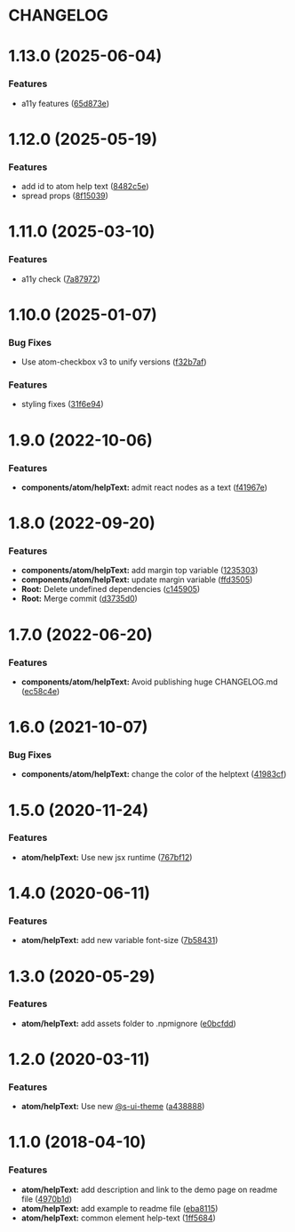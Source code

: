 # CHANGELOG

# 1.13.0 (2025-06-04)


### Features

* a11y features ([65d873e](https://github.com/SUI-Components/sui-components/commit/65d873e8d713d289796a11e57cb5a9c0e2c230f9))



# 1.12.0 (2025-05-19)


### Features

* add id to atom help text ([8482c5e](https://github.com/SUI-Components/sui-components/commit/8482c5e829fdba67ed741c6b54166dc181468f17))
* spread props ([8f15039](https://github.com/SUI-Components/sui-components/commit/8f15039ebfd0e95c940e3a653eeaedb6b2eed1b5))



# 1.11.0 (2025-03-10)


### Features

* a11y check ([7a87972](https://github.com/SUI-Components/sui-components/commit/7a87972e52f397471466b249844b49431d7c151e))



# 1.10.0 (2025-01-07)


### Bug Fixes

* Use atom-checkbox v3 to unify versions ([f32b7af](https://github.com/SUI-Components/sui-components/commit/f32b7af494fd747ee4a2d48456bda93345162e76))


### Features

* styling fixes ([31f6e94](https://github.com/SUI-Components/sui-components/commit/31f6e94482aa4be585e75ccd0d86af55b5ce9d47))



# 1.9.0 (2022-10-06)


### Features

* **components/atom/helpText:** admit react nodes as a text ([f41967e](https://github.com/SUI-Components/sui-components/commit/f41967ec354662dcc551562ccfe75aa729aff29e))



# 1.8.0 (2022-09-20)


### Features

* **components/atom/helpText:** add margin top variable ([1235303](https://github.com/SUI-Components/sui-components/commit/123530333dcebbbbad5079de2150e6cd4182dc67))
* **components/atom/helpText:** update margin variable ([ffd3505](https://github.com/SUI-Components/sui-components/commit/ffd35051631d0561780bdc1af30fa7283fcd53e6))
* **Root:** Delete undefined dependencies ([c145905](https://github.com/SUI-Components/sui-components/commit/c145905350328925ba6fda2a462d7f8b508c8ea0))
* **Root:** Merge commit ([d3735d0](https://github.com/SUI-Components/sui-components/commit/d3735d0644332e674d5a5b6291680697f0d6f7c4))



# 1.7.0 (2022-06-20)


### Features

* **components/atom/helpText:** Avoid publishing huge CHANGELOG.md ([ec58c4e](https://github.com/SUI-Components/sui-components/commit/ec58c4eee9b7ceb36e1fd1ba2fc34181ca99b90f))



# 1.6.0 (2021-10-07)


### Bug Fixes

* **components/atom/helpText:** change the color of the helptext ([41983cf](https://github.com/SUI-Components/sui-components/commit/41983cfbf8ed2f8c1fdf28168e18e8a3964c1dfa))



# 1.5.0 (2020-11-24)


### Features

* **atom/helpText:** Use new jsx runtime ([767bf12](https://github.com/SUI-Components/sui-components/commit/767bf12a956ba3a43e07c54905de8555c1a167aa))



# 1.4.0 (2020-06-11)


### Features

* **atom/helpText:** add new variable font-size ([7b58431](https://github.com/SUI-Components/sui-components/commit/7b58431dcdc700b7b9f32818fb1638de88e66222))



# 1.3.0 (2020-05-29)


### Features

* **atom/helpText:** add assets folder to .npmignore ([e0bcfdd](https://github.com/SUI-Components/sui-components/commit/e0bcfdd83e24c35ea66ed2f82c846db9de42495d))



# 1.2.0 (2020-03-11)


### Features

* **atom/helpText:** Use new [@s-ui-theme](https://github.com/s-ui-theme) ([a438888](https://github.com/SUI-Components/sui-components/commit/a438888e7180f91fd786653e797308007100877a))



# 1.1.0 (2018-04-10)


### Features

* **atom/helpText:** add description and link to the demo page on readme file ([4970b1d](https://github.com/SUI-Components/sui-components/commit/4970b1daaeb0fdf8f0c106ca86cc998e5eece5b1))
* **atom/helpText:** add example to readme file ([eba8115](https://github.com/SUI-Components/sui-components/commit/eba811528ced534e73914482d8e756199da2901c))
* **atom/helpText:** common element help-text ([1ff5684](https://github.com/SUI-Components/sui-components/commit/1ff56841de59ba4215b2b126f6db7531aa8926b9))